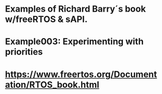 ﻿# Examples of  Richard Barry´s book w/freeRTOS & sAPI.
# 
# Example003: Experimenting with priorities
#
# https://www.freertos.org/Documentation/RTOS_book.html
